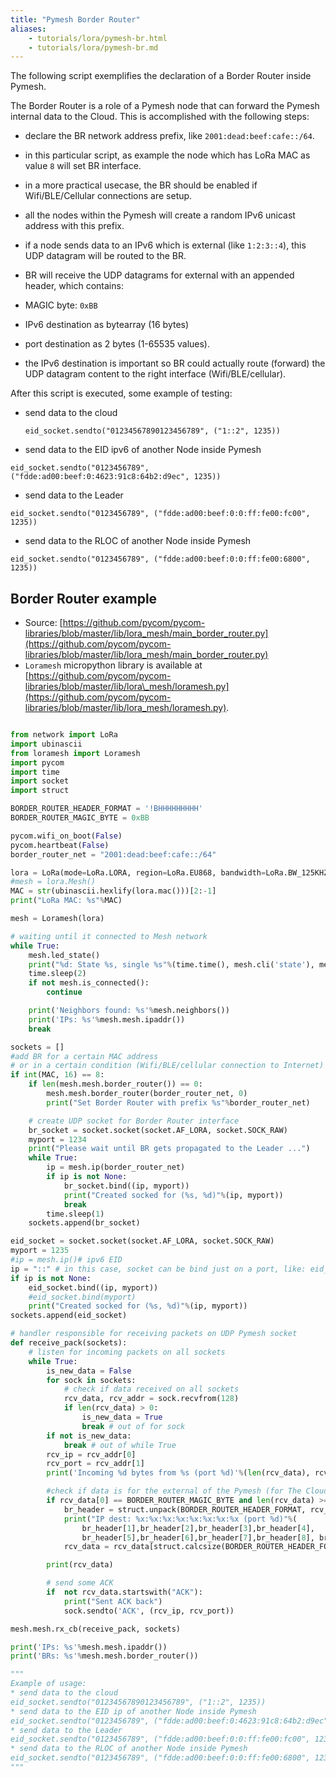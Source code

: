 ```yaml
---
title: "Pymesh Border Router"
aliases:
    - tutorials/lora/pymesh-br.html
    - tutorials/lora/pymesh-br.md
---
```


The following script exemplifies the declaration of a Border Router inside Pymesh.

The Border Router is a role of a Pymesh node that can forward the Pymesh internal data to the Cloud.  This is accomplished with the following steps:

- declare the BR network address prefix, like `2001:dead:beef:cafe::/64`.
 - in this particular script, as example the node which has LoRa MAC as value `8` will set BR interface.
 - in a more practical usecase, the BR should be enabled if Wifi/BLE/Cellular connections are setup.

- all the nodes within the Pymesh will create a random IPv6 unicast address with this prefix.

- if a node sends data to an IPv6 which is external (like `1:2:3::4`), this UDP datagram will be routed to the BR.

- BR will receive the UDP datagrams for external with an appended header, which contains:
 - MAGIC byte: `0xBB`
 - IPv6 destination as bytearray (16 bytes)
 - port destination as 2 bytes (1-65535 values).
- the IPv6 destination is important so BR could actually route (forward) the UDP datagram content to the right interface (Wifi/BLE/cellular).

After this script is executed, some example of testing:

- send data to the cloud

  `eid_socket.sendto("01234567890123456789", ("1::2", 1235))`

- send data to the EID ipv6 of another Node inside Pymesh

 `eid_socket.sendto("0123456789", ("fdde:ad00:beef:0:4623:91c8:64b2:d9ec", 1235))`
 
- send data to the Leader

 `eid_socket.sendto("0123456789", ("fdde:ad00:beef:0:0:ff:fe00:fc00", 1235))`

- send data to the RLOC of another Node inside Pymesh

 `eid_socket.sendto("0123456789", ("fdde:ad00:beef:0:0:ff:fe00:6800", 1235))`



## Border Router example

- Source: [https://github.com/pycom/pycom-libraries/blob/master/lib/lora_mesh/main_border_router.py](https://github.com/pycom/pycom-libraries/blob/master/lib/lora_mesh/main_border_router.py)
- `Loramesh` micropython library is available at [https://github.com/pycom/pycom-libraries/blob/master/lib/lora\_mesh/loramesh.py](https://github.com/pycom/pycom-libraries/blob/master/lib/lora_mesh/loramesh.py).

```python

from network import LoRa
import ubinascii
from loramesh import Loramesh
import pycom
import time
import socket
import struct

BORDER_ROUTER_HEADER_FORMAT = '!BHHHHHHHHH'
BORDER_ROUTER_MAGIC_BYTE = 0xBB

pycom.wifi_on_boot(False)
pycom.heartbeat(False)
border_router_net = "2001:dead:beef:cafe::/64"

lora = LoRa(mode=LoRa.LORA, region=LoRa.EU868, bandwidth=LoRa.BW_125KHZ, sf=7)
#mesh = lora.Mesh()
MAC = str(ubinascii.hexlify(lora.mac()))[2:-1]
print("LoRa MAC: %s"%MAC)

mesh = Loramesh(lora)

# waiting until it connected to Mesh network
while True:
    mesh.led_state()
    print("%d: State %s, single %s"%(time.time(), mesh.cli('state'), mesh.cli('singleton')))
    time.sleep(2)
    if not mesh.is_connected():
        continue

    print('Neighbors found: %s'%mesh.neighbors())
    print('IPs: %s'%mesh.mesh.ipaddr())
    break

sockets = []
#add BR for a certain MAC address
# or in a certain condition (Wifi/BLE/cellular connection to Internet)
if int(MAC, 16) == 8:
    if len(mesh.mesh.border_router()) == 0:
        mesh.mesh.border_router(border_router_net, 0)
        print("Set Border Router with prefix %s"%border_router_net)

    # create UDP socket for Border Router interface
    br_socket = socket.socket(socket.AF_LORA, socket.SOCK_RAW)
    myport = 1234
    print("Please wait until BR gets propagated to the Leader ...")
    while True:
        ip = mesh.ip(border_router_net)
        if ip is not None:
            br_socket.bind((ip, myport))
            print("Created socked for (%s, %d)"%(ip, myport))
            break
        time.sleep(1)
    sockets.append(br_socket)

eid_socket = socket.socket(socket.AF_LORA, socket.SOCK_RAW)
myport = 1235
#ip = mesh.ip()# ipv6 EID
ip = "::" # in this case, socket can be bind just on a port, like: eid_socket.bind(myport)
if ip is not None:
    eid_socket.bind((ip, myport))
    #eid_socket.bind(myport)
    print("Created socked for (%s, %d)"%(ip, myport))
sockets.append(eid_socket)

# handler responsible for receiving packets on UDP Pymesh socket
def receive_pack(sockets):
    # listen for incoming packets on all sockets
    while True:
        is_new_data = False
        for sock in sockets:
            # check if data received on all sockets
            rcv_data, rcv_addr = sock.recvfrom(128)
            if len(rcv_data) > 0:
                is_new_data = True
                break # out of for sock
        if not is_new_data:
            break # out of while True
        rcv_ip = rcv_addr[0]
        rcv_port = rcv_addr[1]
        print('Incoming %d bytes from %s (port %d)'%(len(rcv_data), rcv_ip, rcv_port))

        #check if data is for the external of the Pymesh (for The Cloud)
        if rcv_data[0] == BORDER_ROUTER_MAGIC_BYTE and len(rcv_data) >= struct.calcsize(BORDER_ROUTER_HEADER_FORMAT):
            br_header = struct.unpack(BORDER_ROUTER_HEADER_FORMAT, rcv_data)
            print("IP dest: %x:%x:%x:%x:%x:%x:%x:%x (port %d)"%(
                br_header[1],br_header[2],br_header[3],br_header[4],
                br_header[5],br_header[6],br_header[7],br_header[8], br_header[9]))
            rcv_data = rcv_data[struct.calcsize(BORDER_ROUTER_HEADER_FORMAT):]

        print(rcv_data)

        # send some ACK
        if  not rcv_data.startswith("ACK"):
            print("Sent ACK back")
            sock.sendto('ACK', (rcv_ip, rcv_port))

mesh.mesh.rx_cb(receive_pack, sockets)

print('IPs: %s'%mesh.mesh.ipaddr())
print('BRs: %s'%mesh.mesh.border_router())

"""
Example of usage:
* send data to the cloud
eid_socket.sendto("01234567890123456789", ("1::2", 1235))
* send data to the EID ip of another Node inside Pymesh
eid_socket.sendto("0123456789", ("fdde:ad00:beef:0:4623:91c8:64b2:d9ec", 1235))
* send data to the Leader
eid_socket.sendto("0123456789", ("fdde:ad00:beef:0:0:ff:fe00:fc00", 1235))
* send data to the RLOC of another Node inside Pymesh
eid_socket.sendto("0123456789", ("fdde:ad00:beef:0:0:ff:fe00:6800", 1235))
"""

```
